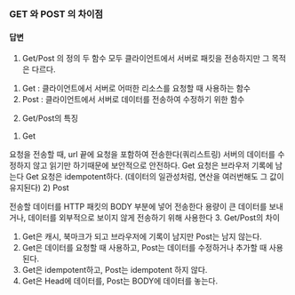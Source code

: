 ### GET 와 POST 의 차이점

#### 답변

1. Get/Post 의 정의
두 함수 모두 클라이언트에서 서버로 패킷을 전송하지만 그 목적은 다르다.
1) Get : 클라이언트에서 서버로 어떠한 리소스를 요청할 때 사용하는 함수
2) Post : 클라이언트에서 서버로 데이터를 전송하여 수정하기 위한 함수

2. Get/Post의 특징
1) Get

요청을 전송할 때, url 끝에 요청을 포함하여 전송한다(쿼리스트링)
서버의 데이터를 수정하지 않고 읽기만 하기때문에 보안적으로 안전하다.
Get 요청은 브라우저 기록에 남는다
Get 요청은 idempotent하다. (데이터의 일관성처럼, 연산을 여러번해도 그 값이 유지된다)
2) Post

전송할 데이터를 HTTP 패킷의 BODY 부분에 넣어 전송한다
용량이 큰 데이터를 보내거나, 데이터를 외부적으로 보이지 않게 전송하기 위해 사용한다
3. Get/Post의 차이
1) Get은 캐시, 북마크가 되고 브라우저에 기록이 남지만 Post는 남지 않는다.
2) Get은 데이터를 요청할 때 사용하고, Post는 데이터를 수정하거나 추가할 때 사용된다.
3) Get은 idempotent하고, Post는 idempotent 하지 않다.
4) Get은 Head에 데이터를, Post는 BODY에 데이터를 놓는다.

